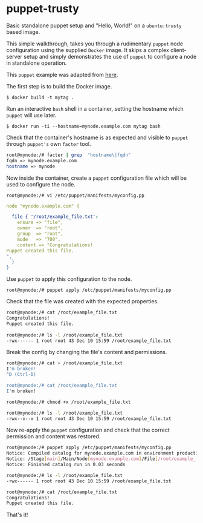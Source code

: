 # puppet-trusty

Basic standalone puppet setup and "Hello, World!" on a `ubuntu:trusty` based image.

This simple walkthrough, takes you through a rudimentary `puppet` node configuration using the supplied `Docker` image.  It skips a complex client-server setup and simply demonstrates the use of `puppet` to configure a node in standalone operation.  

This `puppet` example was adapted from [here](https://www.digitalocean.com/community/tutorials/how-to-install-puppet-in-standalone-mode-on-centos-7).

The first step is to build the Docker image.

    $ docker build -t mytag .
    
Run an interactive `bash` shell in a container, setting the hostname which `puppet` will use later.

    $ docker run -ti --hostname=mynode.example.com mytag bash

Check that the container's hostname is as expected and visible to `puppet` through `puppet's` own `facter` tool.

```sh
root@mynode:/# facter | grep  "hostname\|fqdn"
fqdn => mynode.example.com
hostname => mynode
```

Now inside the container, create a `puppet` configuration file which will be used to configure the node.

    root@mynode:/# vi /etc/puppet/manifests/myconfig.pp

```yaml
node "mynode.example.com" {

  file { '/root/example_file.txt':
    ensure => "file",
    owner  => "root",
    group  => "root",
    mode   => "700",
    content => "Congratulations!
Puppet created this file.
",
  }
}
```

Use `puppet` to apply this configuration to the node.

    root@mynode:/# puppet apply /etc/puppet/manifests/myconfig.pp
    
Check that the file was created with the expected properties.

```sh
root@mynode:/# cat /root/example_file.txt
Congratulations!
Puppet created this file. 
   
root@mynode:/# ls -l /root/example_file.txt
-rwx------ 1 root root 43 Dec 10 15:59 /root/example_file.txt
```

Break the config by changing the file's content and permissions.

```sh
root@mynode:/# cat > /root/example_file.txt
I'm broken!
^D (Ctrl-D)

root@mynode:/# cat /root/example_file.txt
I'm broken!

root@mynode:/# chmod +x /root/example_file.txt

root@mynode:/# ls -l /root/example_file.txt
-rwx--x--x 1 root root 43 Dec 10 15:59 /root/example_file.txt
```

Now re-apply the `puppet` configuration and check that the correct permission and content was restored.

```sh
root@mynode:/# puppet apply /etc/puppet/manifests/myconfig.pp
Notice: Compiled catalog for mynode.example.com in environment production in 0.07 seconds
Notice: /Stage[main]/Main/Node[mynode.example.com]/File[/root/example_file.txt]/mode: mode changed '0711' to '0700'
Notice: Finished catalog run in 0.03 seconds

root@mynode:/# ls -l /root/example_file.txt
-rwx------ 1 root root 43 Dec 10 15:59 /root/example_file.txt

root@mynode:/# cat /root/example_file.txt
Congratulations!
Puppet created this file.
```

That's it!